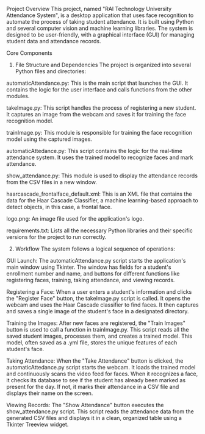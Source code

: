 Project Overview
This project, named "RAI Technology University Attendance System", is a desktop application that uses face recognition to automate the process of taking student attendance. It is built using Python and several computer vision and machine learning libraries. The system is designed to be user-friendly, with a graphical interface (GUI) for managing student data and attendance records.


Core Components
1. File Structure and Dependencies
The project is organized into several Python files and directories:

automaticAttendance.py: This is the main script that launches the GUI. It contains the logic for the user interface and calls functions from the other modules.

takeImage.py: This script handles the process of registering a new student. It captures an image from the webcam and saves it for training the face recognition model.

trainImage.py: This module is responsible for training the face recognition model using the captured images.

automaticAttedance.py: This script contains the logic for the real-time attendance system. It uses the trained model to recognize faces and mark attendance.

show_attendance.py: This module is used to display the attendance records from the CSV files in a new window.

haarcascade_frontalface_default.xml: This is an XML file that contains the data for the Haar Cascade Classifier, a machine learning-based approach to detect objects, in this case, a frontal face.

logo.png: An image file used for the application's logo.

requirements.txt: Lists all the necessary Python libraries and their specific versions for the project to run correctly.



2. Workflow
The system follows a logical sequence of operations:

GUI Launch: The automaticAttendance.py script starts the application's main window using Tkinter. The window has fields for a student's enrollment number and name, and buttons for different functions like registering faces, training, taking attendance, and viewing records.

Registering a Face: When a user enters a student's information and clicks the "Register Face" button, the takeImage.py script is called. It opens the webcam and uses the Haar Cascade classifier to find faces. It then captures and saves a single image of the student's face in a designated directory.

Training the Images: After new faces are registered, the "Train Images" button is used to call a function in trainImage.py. This script reads all the saved student images, processes them, and creates a trained model. This model, often saved as a .yml file, stores the unique features of each student's face.

Taking Attendance: When the "Take Attendance" button is clicked, the automaticAttedance.py script starts the webcam. It loads the trained model and continuously scans the video feed for faces. When it recognizes a face, it checks its database to see if the student has already been marked as present for the day. If not, it marks their attendance in a CSV file and displays their name on the screen.

Viewing Records: The "Show Attendance" button executes the show_attendance.py script. This script reads the attendance data from the generated CSV files and displays it in a clean, organized table using a Tkinter Treeview widget.
